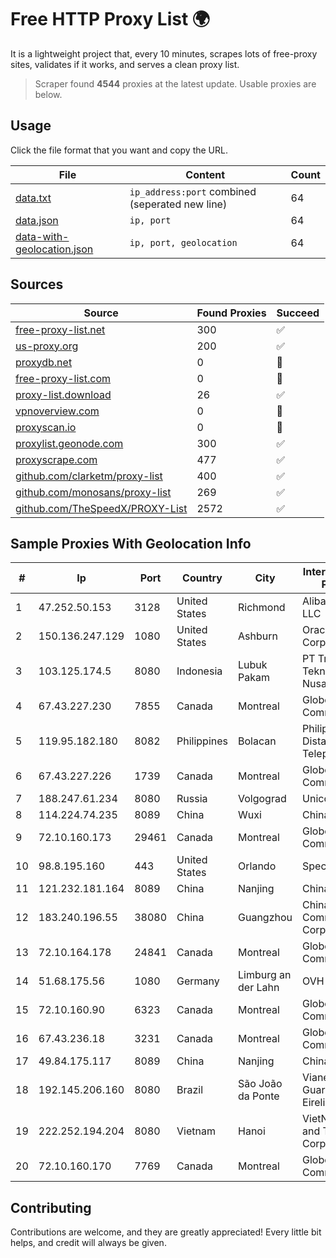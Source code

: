 
# Free HTTP Proxy List 🌍

It is a lightweight project that, every 10 minutes, scrapes lots of free-proxy sites, validates if it works, and serves a clean proxy list.


> Scraper found **4544** proxies at the latest update. Usable proxies are below.

## Usage

Click the file format that you want and copy the URL.


|File|Content|Count|
|----|-------|-----|
|[data.txt](https://raw.githubusercontent.com/themiralay/Proxy-List-World/master/data.txt)|`ip_address:port` combined (seperated new line)|64|
|[data.json](https://raw.githubusercontent.com/themiralay/Proxy-List-World/master/data.json)|`ip, port`|64|
|[data-with-geolocation.json](https://raw.githubusercontent.com/themiralay/Proxy-List-World/master/data-with-geolocation.json)|`ip, port, geolocation`|64|

## Sources

|Source|Found Proxies|Succeed|
|------|-------------|-------|
|[free-proxy-list.net](https://free-proxy-list.net)|300|✅|
|[us-proxy.org](https://www.us-proxy.org)|200|✅|
|[proxydb.net](http://proxydb.net)|0|🚫|
|[free-proxy-list.com](https://free-proxy-list.com/?page=&port=&type%5B%5D=http&type%5B%5D=https&up_time=0&search=Search)|0|🚫|
|[proxy-list.download](https://www.proxy-list.download/HTTP)|26|✅|
|[vpnoverview.com](https://vpnoverview.com/privacy/anonymous-browsing/free-proxy-servers)|0|🚫|
|[proxyscan.io](https://www.proxyscan.io)|0|🚫|
|[proxylist.geonode.com](https://proxylist.geonode.com/api/proxy-list?limit=300&page=1&sort_by=lastChecked&sort_type=desc&protocols=http,https)|300|✅|
|[proxyscrape.com](https://api.proxyscrape.com/v2/?request=displayproxies&protocol=http&timeout=10000&country=all&ssl=all&anonymity=all)|477|✅|
|[github.com/clarketm/proxy-list](https://raw.githubusercontent.com/clarketm/proxy-list/master/proxy-list-raw.txt)|400|✅|
|[github.com/monosans/proxy-list](https://raw.githubusercontent.com/monosans/proxy-list/main/proxies/http.txt)|269|✅|
|[github.com/TheSpeedX/PROXY-List](https://raw.githubusercontent.com/TheSpeedX/PROXY-List/master/http.txt)|2572|✅|


## Sample Proxies With Geolocation Info

|#|Ip|Port|Country|City|Internet Service Provider|
|-|--|----|-------|----|-------------------------|
|1|47.252.50.153|3128|United States|Richmond|Alibaba Cloud LLC|
|2|150.136.247.129|1080|United States|Ashburn|Oracle Corporation|
|3|103.125.174.5|8080|Indonesia|Lubuk Pakam|PT Trinity Teknologi Nusantara|
|4|67.43.227.230|7855|Canada|Montreal|GloboTech Communications|
|5|119.95.182.180|8082|Philippines|Bolacan|Philippine Long Distance Telephone Co.|
|6|67.43.227.226|1739|Canada|Montreal|GloboTech Communications|
|7|188.247.61.234|8080|Russia|Volgograd|Unico network|
|8|114.224.74.235|8089|China|Wuxi|Chinanet|
|9|72.10.160.173|29461|Canada|Montreal|GloboTech Communications|
|10|98.8.195.160|443|United States|Orlando|Spectrum|
|11|121.232.181.164|8089|China|Nanjing|Chinanet|
|12|183.240.196.55|38080|China|Guangzhou|China Mobile Communications Corporation|
|13|72.10.164.178|24841|Canada|Montreal|GloboTech Communications|
|14|51.68.175.56|1080|Germany|Limburg an der Lahn|OVH SAS|
|15|72.10.160.90|6323|Canada|Montreal|GloboTech Communications|
|16|67.43.236.18|3231|Canada|Montreal|GloboTech Communications|
|17|49.84.175.117|8089|China|Nanjing|China Telecom|
|18|192.145.206.160|8080|Brazil|São João da Ponte|Vianet Guaraciama Eireli ME|
|19|222.252.194.204|8080|Vietnam|Hanoi|VietNam Post and Telecom Corporation|
|20|72.10.160.170|7769|Canada|Montreal|GloboTech Communications|



## Contributing

Contributions are welcome, and they are greatly appreciated! Every
little bit helps, and credit will always be given.

